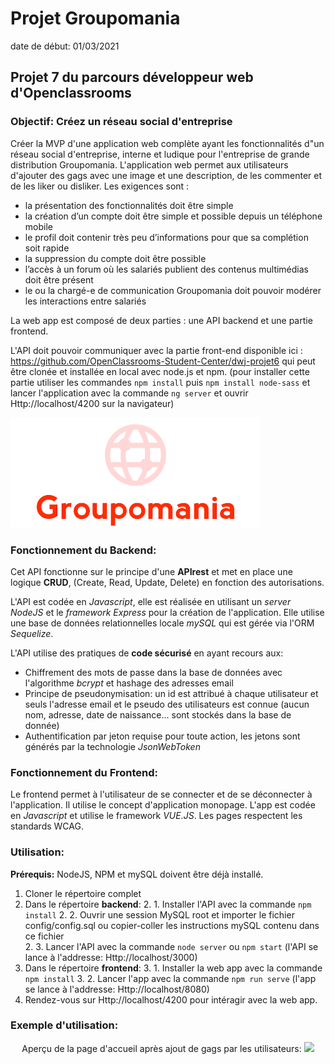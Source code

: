 # Projet Groupomania

date de début: 01/03/2021

## Projet 7 du parcours développeur web d'Openclassrooms

### Objectif: Créez un réseau social d'entreprise

Créer la MVP d'une application web complète ayant les fonctionnalités d"un réseau social d'entreprise, interne et ludique pour l'entreprise de grande distribution Groupomania. L'application web permet aux utilisateurs d'ajouter des gags avec une image et une description, de les commenter et de les liker ou disliker.
Les exigences sont :

- la présentation des fonctionnalités doit être simple
- la création d’un compte doit être simple et possible depuis un téléphone mobile
- le profil doit contenir très peu d’informations pour que sa complétion soit rapide
- la suppression du compte doit être possible
- l’accès à un forum où les salariés publient des contenus multimédias doit être présent
- le ou la chargé-e de communication Groupomania doit pouvoir modérer les interactions entre salariés

La web app est composé de deux parties : une API backend et une partie frontend.

L'API doit pouvoir communiquer avec la partie front-end disponible ici : https://github.com/OpenClassrooms-Student-Center/dwj-projet6
qui peut être clonée et installée en local avec node.js et npm. (pour installer cette partie utiliser les commandes `npm install` puis `npm install node-sass` et lancer l'application avec la commande `ng server` et ouvrir Http://localhost/4200 sur la navigateur)

![Screenshot](readme/groupomania.png)

### Fonctionnement du Backend:

Cet API fonctionne sur le principe d'une **APIrest** et met en place une logique **CRUD**, (Create, Read, Update, Delete) en fonction des autorisations.

L'API est codée en _Javascript_, elle est réalisée en utilisant un _server NodeJS_ et le _framework Express_ pour la création de l'application. Elle utilise une base de données relationnelles locale _mySQL_ qui est gérée via l'ORM _Sequelize_.

L'API utilise des pratiques de **code sécurisé** en ayant recours aux:

- Chiffrement des mots de passe dans la base de données avec l'algorithme _bcrypt_ et hashage des adresses email
- Principe de pseudonymisation: un id est attribué à chaque utilisateur et seuls l'adresse email et le pseudo des utilisateurs est connue (aucun nom, adresse, date de naissance... sont stockés dans la base de donnée)
- Authentification par jeton requise pour toute action, les jetons sont générés par la technologie _JsonWebToken_

### Fonctionnement du Frontend:

Le frontend permet à l'utilisateur de se connecter et de se déconnecter à l'application. Il utilise le concept d'application monopage. L'app est codée en _Javascript_ et utilise le framework _VUE.JS_. Les pages respectent les standards WCAG.

### Utilisation:

**Prérequis:** NodeJS, NPM et mySQL doivent être déjà installé.

1. Cloner le répertoire complet
2. Dans le répertoire **backend**: 2. 1. Installer l'API avec la commande `npm install` 2. 2. Ouvrir une session MySQL root et importer le fichier config/config.sql ou copier-coller les instructions mySQL contenu dans ce fichier  
   2. 3. Lancer l'API avec la commande `node server` ou `npm start` (l'API se lance à l'addresse: Http://localhost/3000)
3. Dans le répertoire **frontend**: 3. 1. Installer la web app avec la commande `npm install` 3. 2. Lancer l'app avec la commande `npm run serve` (l'app se lance à l'addresse: Http://localhost/8080)
4. Rendez-vous sur Http://localhost/4200 pour intéragir avec la web app.

### Exemple d'utilisation:

<p align="center"> 
Aperçu de la page d'accueil après ajout de gags par les utilisateurs:
    <img src="readme/accueil.png"/> 
</p>

